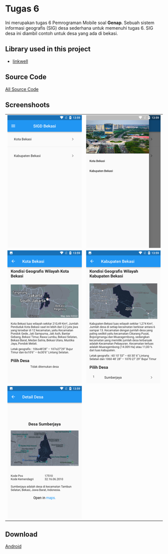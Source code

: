 # Tugas 6

Ini merupakan tugas 6 Pemrograman Mobile soal **Genap**. Sebuah sistem informasi geografis (SIG) desa sederhana untuk memenuhi tugas 6.
SIG desa ini diambil contoh untuk desa yang ada di bekasi.  

## Library used in this project

- [linkwell](https://pub.dev/packages/linkwell)

## Source Code

[All Source Code](./lib/)

## Screenshoots

|                                              |                                              |
| -------------------------------------------- | -------------------------------------------- |
| ![Image Output1](<./screenshoots/ss(1).png>) | ![Image Output2](<./screenshoots/ss(2).png>) |
| ![Image Output3](<./screenshoots/ss(3).png>) | ![Image Output4](<./screenshoots/ss(4).png>) |
| ![Image Output3](<./screenshoots/ss(5).png>) | |


## Download
[Android](https://github.com/Mufiidz/pemrograman_mobile/releases/download/tugas6/SIGD.Bekasi.apk)

